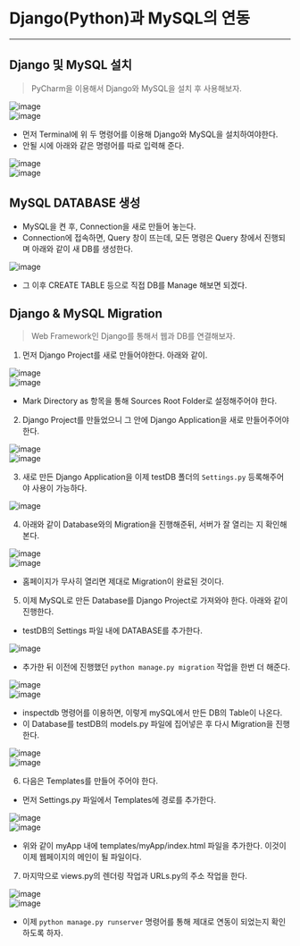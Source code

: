 # Django(Python)과 MySQL의 연동
---
## Django 및 MySQL 설치
> PyCharm을 이용해서 Django와 MySQL을 설치 후 사용해보자.  

![image](https://user-images.githubusercontent.com/71700079/142802244-67715e87-3f54-4a3b-a78f-61d7615204d6.png)  
![image](https://user-images.githubusercontent.com/71700079/142802337-fb1f24dd-272d-49c3-a7fd-cecf0ccc7fe6.png)  

- 먼저 Terminal에 위 두 명령어를 이용해 Django와 MySQL을 설치하여야한다.
- 안될 시에 아래와 같은 명령어를 따로 입력해 준다.

![image](https://user-images.githubusercontent.com/71700079/142802391-9668091d-9a78-441b-a2c7-2af9adbdfeff.png)  
![image](https://user-images.githubusercontent.com/71700079/142802432-95a163c5-9091-4312-9b3f-72ef5635c189.png)  

## MySQL DATABASE 생성
- MySQL을 켠 후, Connection을 새로 만들어 놓는다.
- Connection에 접속하면, Query 창이 뜨는데, 모든 명령은 Query 창에서 진행되며 아래와 같이 새 DB를 생성한다.  

![image](https://user-images.githubusercontent.com/71700079/142802654-3fd16eab-f873-43ec-b894-5ac145382d03.png)

- 그 이후 CREATE TABLE 등으로 직접 DB를 Manage 해보면 되겠다.  

## Django & MySQL Migration
> Web Framework인 Django를 통해서 웹과 DB를 연결해보자.  
1. 먼저 Django Project를 새로 만들어야한다. 아래와 같이.  

  ![image](https://user-images.githubusercontent.com/71700079/142802830-72401d3a-df73-4080-ac1b-8eef1bc47b6a.png)  
  ![image](https://user-images.githubusercontent.com/71700079/142802860-87eec32b-ed96-4f80-bd4b-e1f981aa58e4.png)  
  
  - Mark Directory as 항목을 통해 Sources Root Folder로 설정해주어야 한다.

2. Django Project를 만들었으니 그 안에 Django Application을 새로 만들어주어야 한다.  

  ![image](https://user-images.githubusercontent.com/71700079/142802983-db4935c8-8a6f-4fd3-a9ed-76211e293c13.png)  
  ![image](https://user-images.githubusercontent.com/71700079/142802999-ab94674e-f1e9-4c89-9912-00dc5ece0f8d.png)  

3. 새로 만든 Django Application을 이제 testDB 폴더의 ```Settings.py``` 등록해주어야 사용이 가능하다.  

  ![image](https://user-images.githubusercontent.com/71700079/142803077-535b9f65-71fc-485c-b984-d725c65f3ad2.png)  

4. 아래와 같이 Database와의 Migration을 진행해준뒤, 서버가 잘 열리는 지 확인해본다.  

  ![image](https://user-images.githubusercontent.com/71700079/142803165-95f6d9d4-dfdb-4ee6-a6ba-2007cebd8ae1.png)  
  ![image](https://user-images.githubusercontent.com/71700079/142803189-c4f9d228-5288-4f58-9f1e-2a3b0b7949f2.png)  
  
  - 홈페이지가 무사히 열리면 제대로 Migration이 완료된 것이다.

5. 이제 MySQL로 만든 Database를 Django Project로 가져와야 한다. 아래와 같이 진행한다.  
  - testDB의 Settings 파일 내에 DATABASE를 추가한다.  
 
  ![image](https://user-images.githubusercontent.com/71700079/142803332-ca5fbb15-194c-46b0-996c-3a313b418b8b.png)  
  
  - 추가한 뒤 이전에 진행했던 ```python manage.py migration``` 작업을 한번 더 해준다.  

  ![image](https://user-images.githubusercontent.com/71700079/142803735-fa15273f-ba25-48b6-ac0f-a8d822fce93a.png)  
  ![image](https://user-images.githubusercontent.com/71700079/142803771-97f30f16-bff0-495b-ba1e-f4d3ecf07643.png)  
  
  - inspectdb 명령어를 이용하면, 이렇게 mySQL에서 만든 DB의 Table이 나온다.
  - 이 Database를 testDB의 models.py 파일에 집어넣은 후 다시 Migration을 진행한다.  
  
  ![image](https://user-images.githubusercontent.com/71700079/142808346-f1a38541-de42-4003-a01a-d645ebcfb198.png)  
  ![image](https://user-images.githubusercontent.com/71700079/142808097-84470318-bd62-4424-ad7a-66d0cdb3ac68.png)  

6. 다음은 Templates를 만들어 주어야 한다.
  - 먼저 Settings.py 파일에서 Templates에 경로를 추가한다.  
  
  ![image](https://user-images.githubusercontent.com/71700079/142808322-8c97f7d5-7297-4d9f-935d-5442351cbe89.png)  
  ![image](https://user-images.githubusercontent.com/71700079/142808839-2149d5cc-d43e-4d4e-acfa-b63ba0d72c71.png)  
  
  - 위와 같이 myApp 내에 templates/myApp/index.html 파일을 추가한다. 이것이 이제 웹페이지의 메인이 될 파일이다.  

7. 마지막으로 views.py의 렌더링 작업과 URLs.py의 주소 작업을 한다.  
  
  ![image](https://user-images.githubusercontent.com/71700079/142809116-07378ced-aab2-4b39-a2bd-540e41364c2f.png)  
  ![image](https://user-images.githubusercontent.com/71700079/142809309-c880a5fc-82e4-4237-bcc4-85aa791000bd.png)  
  
  - 이제 ```python manage.py runserver``` 명령어를 통해 제대로 연동이 되었는지 확인하도록 하자.
  






